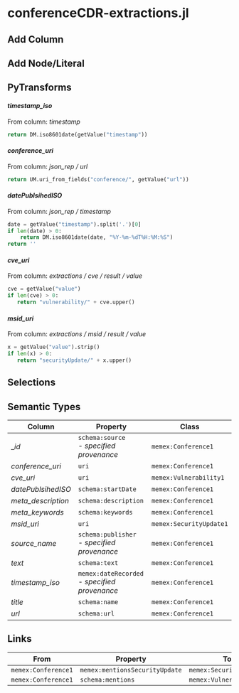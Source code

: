 # conferenceCDR-extractions.jl

## Add Column

## Add Node/Literal

## PyTransforms
#### _timestamp_iso_
From column: _timestamp_
``` python
return DM.iso8601date(getValue("timestamp"))
```

#### _conference_uri_
From column: _json_rep / url_
``` python
return UM.uri_from_fields("conference/", getValue("url"))
```

#### _datePublsihedISO_
From column: _json_rep / timestamp_
``` python
date = getValue("timestamp").split('.')[0]
if len(date) > 0:
    return DM.iso8601date(date, "%Y-%m-%dT%H:%M:%S")
return ''
```

#### _cve_uri_
From column: _extractions / cve / result / value_
``` python
cve = getValue("value")
if len(cve) > 0:
   return "vulnerability/" + cve.upper()
```

#### _msid_uri_
From column: _extractions / msid / result / value_
``` python
x = getValue("value").strip()
if len(x) > 0:
   return "securityUpdate/" + x.upper()
```


## Selections

## Semantic Types
| Column | Property | Class |
|  ----- | -------- | ----- |
| __id_ | `schema:source`<BR> - _specified provenance_ | `memex:Conference1`|
| _conference_uri_ | `uri` | `memex:Conference1`|
| _cve_uri_ | `uri` | `memex:Vulnerability1`|
| _datePublsihedISO_ | `schema:startDate` | `memex:Conference1`|
| _meta_description_ | `schema:description` | `memex:Conference1`|
| _meta_keywords_ | `schema:keywords` | `memex:Conference1`|
| _msid_uri_ | `uri` | `memex:SecurityUpdate1`|
| _source_name_ | `schema:publisher`<BR> - _specified provenance_ | `memex:Conference1`|
| _text_ | `schema:text` | `memex:Conference1`|
| _timestamp_iso_ | `memex:dateRecorded`<BR> - _specified provenance_ | `memex:Conference1`|
| _title_ | `schema:name` | `memex:Conference1`|
| _url_ | `schema:url` | `memex:Conference1`|


## Links
| From | Property | To |
|  --- | -------- | ---|
| `memex:Conference1` | `memex:mentionsSecurityUpdate` | `memex:SecurityUpdate1`|
| `memex:Conference1` | `schema:mentions` | `memex:Vulnerability1`|
